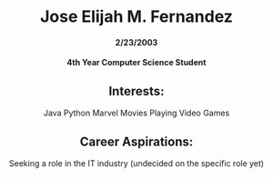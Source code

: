 <div align="center">

# Jose Elijah M. Fernandez
#### 2/23/2003

**4th Year Computer Science Student**

## Interests:
Java
Python
Marvel Movies
Playing Video Games

## Career Aspirations:
Seeking a role in the IT industry (undecided on the specific role yet)

</div>
